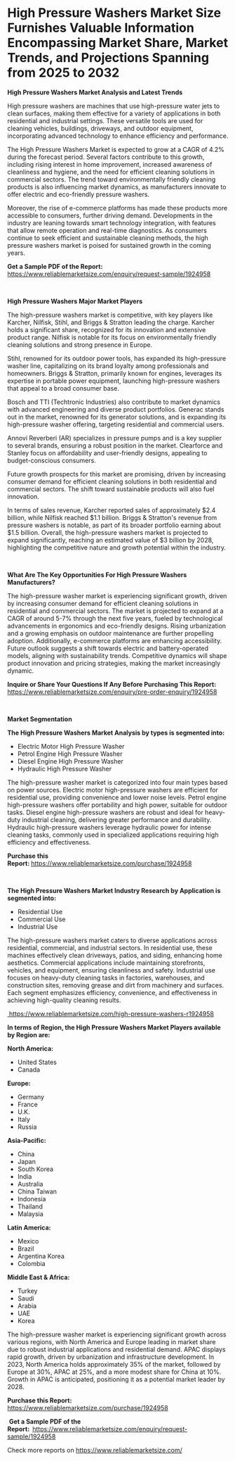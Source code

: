 <p><h1>High Pressure Washers Market Size Furnishes Valuable Information Encompassing Market Share, Market Trends, and Projections Spanning from 2025 to 2032</h1></p><p><strong>High Pressure Washers Market Analysis and Latest Trends</strong></p>
<p><p>High pressure washers are machines that use high-pressure water jets to clean surfaces, making them effective for a variety of applications in both residential and industrial settings. These versatile tools are used for cleaning vehicles, buildings, driveways, and outdoor equipment, incorporating advanced technology to enhance efficiency and performance.</p><p>The High Pressure Washers Market is expected to grow at a CAGR of 4.2% during the forecast period. Several factors contribute to this growth, including rising interest in home improvement, increased awareness of cleanliness and hygiene, and the need for efficient cleaning solutions in commercial sectors. The trend toward environmentally friendly cleaning products is also influencing market dynamics, as manufacturers innovate to offer electric and eco-friendly pressure washers.</p><p>Moreover, the rise of e-commerce platforms has made these products more accessible to consumers, further driving demand. Developments in the industry are leaning towards smart technology integration, with features that allow remote operation and real-time diagnostics. As consumers continue to seek efficient and sustainable cleaning methods, the high pressure washers market is poised for sustained growth in the coming years.</p></p>
<p><strong>Get a Sample PDF of the Report:&nbsp;</strong> <a href="https://www.reliablemarketsize.com/enquiry/request-sample/1924958?utm_campaign=3076&utm_medium=2&utm_source=Github&utm_content=ia&utm_term=28032025&utm_id=high-pressure-washers">https://www.reliablemarketsize.com/enquiry/request-sample/1924958</a></p>
<p>&nbsp;</p>
<p><strong>High Pressure Washers Major Market Players</strong></p>
<p><p>The high-pressure washers market is competitive, with key players like Karcher, Nilfisk, Stihl, and Briggs & Stratton leading the charge. Karcher holds a significant share, recognized for its innovation and extensive product range. Nilfisk is notable for its focus on environmentally friendly cleaning solutions and strong presence in Europe.</p><p>Stihl, renowned for its outdoor power tools, has expanded its high-pressure washer line, capitalizing on its brand loyalty among professionals and homeowners. Briggs & Stratton, primarily known for engines, leverages its expertise in portable power equipment, launching high-pressure washers that appeal to a broad consumer base.</p><p>Bosch and TTI (Techtronic Industries) also contribute to market dynamics with advanced engineering and diverse product portfolios. Generac stands out in the market, renowned for its generator solutions, and is expanding its high-pressure washer offering, targeting residential and commercial users.</p><p>Annovi Reverberi (AR) specializes in pressure pumps and is a key supplier to several brands, ensuring a robust position in the market. Clearforce and Stanley focus on affordability and user-friendly designs, appealing to budget-conscious consumers.</p><p>Future growth prospects for this market are promising, driven by increasing consumer demand for efficient cleaning solutions in both residential and commercial sectors. The shift toward sustainable products will also fuel innovation.</p><p>In terms of sales revenue, Karcher reported sales of approximately $2.4 billion, while Nilfisk reached $1.1 billion. Briggs & Stratton's revenue from pressure washers is notable, as part of its broader portfolio earning about $1.5 billion. Overall, the high-pressure washers market is projected to expand significantly, reaching an estimated value of $3 billion by 2028, highlighting the competitive nature and growth potential within the industry.</p></p>
<p>&nbsp;</p>
<p><strong>What Are The Key Opportunities For High Pressure Washers Manufacturers?</strong></p>
<p><p>The high-pressure washer market is experiencing significant growth, driven by increasing consumer demand for efficient cleaning solutions in residential and commercial sectors. The market is projected to expand at a CAGR of around 5-7% through the next five years, fueled by technological advancements in ergonomics and eco-friendly designs. Rising urbanization and a growing emphasis on outdoor maintenance are further propelling adoption. Additionally, e-commerce platforms are enhancing accessibility. Future outlook suggests a shift towards electric and battery-operated models, aligning with sustainability trends. Competitive dynamics will shape product innovation and pricing strategies, making the market increasingly dynamic.</p></p>
<p><strong>Inquire or Share Your Questions If Any Before Purchasing This Report:</strong> <a href="https://www.reliablemarketsize.com/enquiry/pre-order-enquiry/1924958?utm_campaign=3076&utm_medium=2&utm_source=Github&utm_content=ia&utm_term=28032025&utm_id=high-pressure-washers">https://www.reliablemarketsize.com/enquiry/pre-order-enquiry/1924958</a></p>
<p>&nbsp;</p>
<p><strong>Market Segmentation</strong></p>
<p><strong>The High Pressure Washers Market Analysis by types is segmented into:</strong></p>
<p><ul><li>Electric Motor High Pressure Washer</li><li>Petrol Engine High Pressure Washer</li><li>Diesel Engine High Pressure Washer</li><li>Hydraulic High Pressure Washer</li></ul></p>
<p><p>The high-pressure washer market is categorized into four main types based on power sources. Electric motor high-pressure washers are efficient for residential use, providing convenience and lower noise levels. Petrol engine high-pressure washers offer portability and high power, suitable for outdoor tasks. Diesel engine high-pressure washers are robust and ideal for heavy-duty industrial cleaning, delivering greater performance and durability. Hydraulic high-pressure washers leverage hydraulic power for intense cleaning tasks, commonly used in specialized applications requiring high efficiency and effectiveness.</p></p>
<p><strong>Purchase this Report:&nbsp;</strong><a href="https://www.reliablemarketsize.com/purchase/1924958?utm_campaign=3076&utm_medium=2&utm_source=Github&utm_content=ia&utm_term=28032025&utm_id=high-pressure-washers">https://www.reliablemarketsize.com/purchase/1924958</a></p>
<p>&nbsp;</p>
<p><strong>The High Pressure Washers Market Industry Research by Application is segmented into:</strong></p>
<p><ul><li>Residential Use</li><li>Commercial Use</li><li>Industrial Use</li></ul></p>
<p><p>The high-pressure washers market caters to diverse applications across residential, commercial, and industrial sectors. In residential use, these machines effectively clean driveways, patios, and siding, enhancing home aesthetics. Commercial applications include maintaining storefronts, vehicles, and equipment, ensuring cleanliness and safety. Industrial use focuses on heavy-duty cleaning tasks in factories, warehouses, and construction sites, removing grease and dirt from machinery and surfaces. Each segment emphasizes efficiency, convenience, and effectiveness in achieving high-quality cleaning results.</p></p>
<p><a href="https://www.reliablemarketsize.com/high-pressure-washers-r1924958?utm_campaign=3076&utm_medium=2&utm_source=Github&utm_content=ia&utm_term=28032025&utm_id=high-pressure-washers">&nbsp;https://www.reliablemarketsize.com/high-pressure-washers-r1924958</a></p>
<p><strong>In terms of Region, the High Pressure Washers Market Players available by Region are:</strong></p>
<p>
    <p> <strong> North America: </strong>
        <ul>
            <li>United States</li>
            <li>Canada</li>
        </ul>
        </p> 
    <p> <strong> Europe: </strong>
        <ul>
            <li>Germany</li>
            <li>France</li>
            <li>U.K.</li>
            <li>Italy</li>
            <li>Russia</li>
        </ul>
        </p> 
    <p> <strong> Asia-Pacific: </strong>
        <ul>
            <li>China</li>
            <li>Japan</li>
            <li>South Korea</li>
            <li>India</li>
            <li>Australia</li>
            <li>China Taiwan</li>
            <li>Indonesia</li>
            <li>Thailand</li>
            <li>Malaysia</li>
        </ul>
        </p> 
    <p> <strong> Latin America: </strong>
        <ul>
            <li>Mexico</li>
            <li>Brazil</li>
            <li>Argentina Korea</li>
            <li>Colombia</li>
        </ul>
        </p> 
    <p> <strong> Middle East & Africa: </strong>
        <ul>
            <li>Turkey</li>
            <li>Saudi</li>
            <li>Arabia</li>
            <li>UAE</li>
            <li>Korea</li>
        </ul>
    </p>
    </p>
<p><p>The high-pressure washer market is experiencing significant growth across various regions, with North America and Europe leading in market share due to robust industrial applications and residential demand. APAC displays rapid growth, driven by urbanization and infrastructure development. In 2023, North America holds approximately 35% of the market, followed by Europe at 30%, APAC at 25%, and a more modest share for China at 10%. Growth in APAC is anticipated, positioning it as a potential market leader by 2028.</p></p>
<p><strong>Purchase this Report: </strong><a href="https://www.reliablemarketsize.com/purchase/1924958?utm_campaign=3076&utm_medium=2&utm_source=Github&utm_content=ia&utm_term=28032025&utm_id=high-pressure-washers">https://www.reliablemarketsize.com/purchase/1924958</a></p>
<p>&nbsp;<strong>Get a Sample PDF of the Report:&nbsp;&nbsp;</strong><a href="https://www.reliablemarketsize.com/enquiry/request-sample/1924958?utm_campaign=3076&utm_medium=2&utm_source=Github&utm_content=ia&utm_term=28032025&utm_id=high-pressure-washers">https://www.reliablemarketsize.com/enquiry/request-sample/1924958</a></p>
<p><strong></strong></p>
<p>Check more reports on <a href="https://www.reliablemarketsize.com/?utm_campaign=3076&utm_medium=2&utm_source=Github&utm_content=ia&utm_term=28032025&utm_id=high-pressure-washers">https://www.reliablemarketsize.com/</a></p>